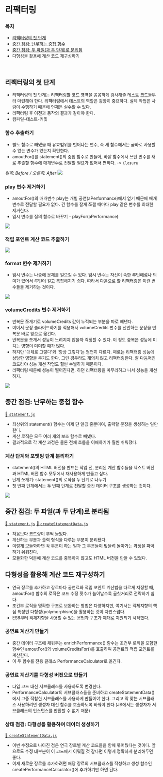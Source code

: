 # 리팩터링

### 목차

- [리팩터링의 첫 단계](#리팩터링의-첫-단계)
- [중간 점검: 난무하는 중첩 함수](#중간-점검-난무하는-중첩-함수)
- [중간 점검: 두 파일(과 두 단계)로 분리됨](#중간-점검-두-파일과-두-단계로-분리됨)
- [다형성을 활용해 계산 코드 재구성하기](#다형성을-활용해-계산-코드-재구성하기)

<br />

## 리팩터링의 첫 단계

- 리팩터링의 첫 단계는 리팩터링할 코드 영역을 꼼꼼하게 검사해줄 테스트 코드들부터 마련해야 한다. 리팩터링에서 테스트의 역할은 굉장히 중요하다. 실제 작업은 사람이 수행하기 때문에 언제든 실수할 수 있다.
- 리팩터링 후 이전과 동작의 결과가 같아야 한다.
- 컴파일-테스트-커밋

### 함수 추출하기

- 별도 함수로 빼냈을 때 유효범위를 벗어나는 변수, 즉 새 함수에서는 곧바로 사용할 수 없는 변수가 있는지 확인한다.
- amoutFor()를 statement()의 중첩 함수로 만들어, 바깥 함수에서 쓰던 변수를 새로 추출할 함수에 매개변수로 전달할 필요가 없어서 편하다. -> `Closure`

_왼쪽: Before / 오른쪽: After_
![](./image/1.2-1.png)

### play 변수 제거하기

- amoutFor()의 매개변수 play는 개별 공연(aPerformance)에서 얻기 때문에 매개변수로 전달할 필요가 없다. 긴 함수를 잘게 쪼갤 때마다 play 같은 변수를 최대한 제거한다.
- 임시 변수를 질의 함수로 바꾸기 - playFor(aPerformance)

![](./image/1.2-2.png)

### 적립 포인트 계산 코드 추출하기

![](./image/1.2-3.png)

### format 변수 제거하기

- 임시 변수는 나중에 문제를 일으킬 수 있다. 임시 변수는 자신이 속한 루틴에섬나 의미가 있어서 루틴이 길고 복잡해지기 쉽다. 따라서 다음으로 할 리팩터링은 이런 변수들을 제거하는 것이다.

![](./image/1.2-4.png)

### volumeCredits 변수 제거하기

- 반복문 쪼개기로 volumeCredits 값이 누적되는 부분을 따로 빼낸다.
- 이어서 문장 슬라이드하기를 적용해서 volumeCredits 변수를 선언하는 문장을 반복문 바로 앞으로 옮긴다.
- 반복문을 쪼개서 성능이 느려지지 않을까 걱정할 수 있다. 이 정도 중복은 성능에 미치는 영향이 미미할 때가 많다.
- 하지만 '대체로 그렇다'와 '항상 그렇다'는 엄연히 다르다. 때로는 리팩터링 성능에 상당한 영향을 주기도 한다. 그런 경우라도 개의치 않고 리팩터링한다. 잘 다듬어진 코드라야 성능 개선 작업도 훨씬 수월하기 때문이다.
- 리팩터링 때문에 성능이 떨어진다면, 하던 리팩터링을 마무리하고 나서 성능을 개선하자.

![](./image/1.2-5.png)

## 중간 점검: 난무하는 중첩 함수

[🔗 `statement.js`](/Chapter01%20-%20리팩터링:%20첫%20번째%20예시/code/1.js)

- 최상위의 statement() 함수는 이제 단 일곱 줄뿐미여, 출력할 문장을 생성하는 일만 한다.
- 계산 로직은 모두 여러 개의 보조 함수로 빼냈다.
- 결과적으로 각 계산 과정은 물론 전체 흐름을 이해하기가 훨씬 쉬워졌다.

### 계산 단계와 포맷팅 단계 분리하기

- statement()의 HTML 버전을 만드는 작업 전, 분리된 계산 함수들을 텍스트 버전과 HTML 버전 함수 모두에서 재사용하게 만들고 싶다.
- 단계 쪼개기: statement()의 로직을 두 단계로 나누기
- 첫 번째 단계에서는 두 번째 단계로 전달할 중간 데이터 구조를 생성하는 것이다.

![](./image/1.2-6.png)

## 중간 점검: 두 파일(과 두 단계)로 분리됨

[🔗 `statement.js`](/Chapter01%20-%20리팩터링:%20첫%20번째%20예시/code/2.js)
[🔗 `createStatementData.js`](/Chapter01%20-%20리팩터링:%20첫%20번째%20예시/code/3.js)

- 처음보다 코드량이 부쩍 늘었다.
- 계산하는 부분과 출력 형식을 다루는 부분이 분리됐다.
- 이렇개 모듈화하면 각 부분이 하는 일과 그 부분들이 맞물려 돌아가는 과정을 파악하기 쉬워진다.
- 모듈화한 덕분에 계산 코드를 중복하지 않고도 HTML 버전을 만들 수 있었다.

## 다형성을 활용해 계산 코드 재구성하기

- 연극 장르를 추가하고 장르마다 공연료와 적립 포인트 계산법을 다르게 지정할 때, amoutFor() 함수의 로직은 코드 수정 횟수가 늘어날수록 골칫거리로 전락하기 쉽다.
- 조건부 로직을 명확한 구조로 보완하는 방법은 다양하지만, 여기서는 객체지향의 핵심 특성인 다형성(polymorphism)을 활용하는 것이 자연스럽다.
- ES6부터 객체지향을 사용할 수 있는 문법과 구조가 제대로 지원되기 시작했다.

### 공연료 계산기 만들기

- 중간 데이터 구조에 채워주는 enrichPerformance() 함수는 조건부 로직을 포함한 함수인 amoutFor()와 volumeCreditsFor()를 호출하여 공연료와 적립 포인트를 계산한다.
- 이 두 함수를 전용 클래스 PerformanceCalculator로 옮긴다.

### 공연료 계산기를 다형성 버전으로 만들기

- 타입 코드 대신 서브클래스를 사용하도록 변경한다.
- PerformanceCalculator의 서브클래스들을 준비하고 createStatementData()에서 그중 적합한 서브클래스를 사용하게 만들어야 한다. 그리고 딱 맞는 서브클래스 사용하려면 생성자 대신 함수를 호출하도록 바꿔야 한다.(JS에서는 생성자가 서브클래스의 인스턴스를 반환할 수 없기 때문)

### 상태 점검: 다형성을 활용하여 데이터 생성하기

[🔗 `createStatementData.js`](/Chapter01%20-%20리팩터링:%20첫%20번째%20예시/code/4.js)

- 이번 수정으로 나아진 점은 연극 장르별 계산 코드들을 함께 묶어뒀다는 것이다. 앞으로도 수정 대부분이 이 코드에서 이뤄질 것 같다면 이렇게 명확하게 분리해두면 좋다.
- 이제 새로운 장르를 추가하려면 해당 장르의 서브클래스를 작성하고 생성 함수인 createPerformanceCalculator()에 추가하기만 하면 된다.
